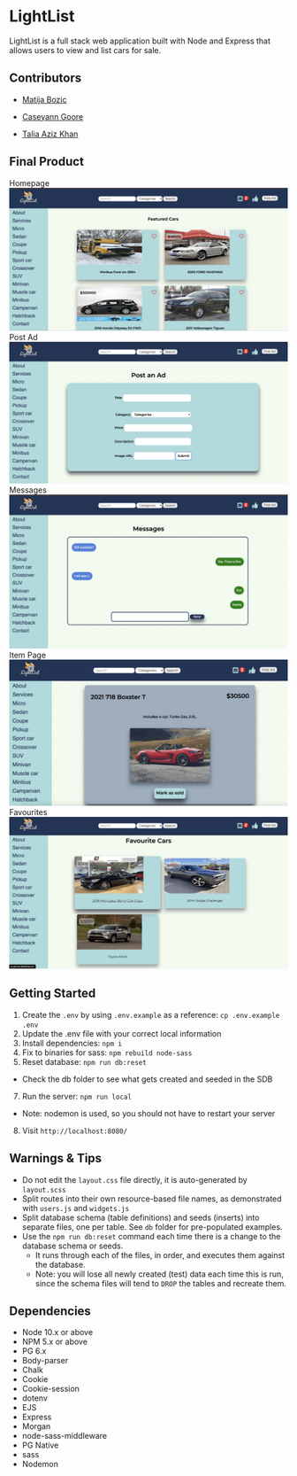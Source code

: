 LightList
=========
LightList is a full stack web application built with Node and Express that allows users to view and list cars for sale.

## Contributors

- [Matija Bozic](https://github.com/Shinden88)

- [Caseyann Goore](https://github.com/gloryandgoore)

- [Talia Aziz Khan](https://github.com/TaliaAzizKhan)

## Final Product
Homepage
![Homepage](https://github.com/gloryandgoore/LightList/blob/master/docs/LightList%20-%20Homepage.png)
Post Ad
![Post Ad](https://github.com/gloryandgoore/LightList/blob/master/docs/LightList%20-%20Post%20Ad.png)
Messages
![Messages](https://github.com/gloryandgoore/LightList/blob/master/docs/LightList%20-%20Messages.png)
Item Page
![Item Page](https://github.com/gloryandgoore/LightList/blob/master/docs/LightList%20-%20Item%20page.png)
Favourites
![Favourites](https://github.com/gloryandgoore/LightList/blob/master/docs/LightList%20-%20Favourites.png)

## Getting Started

1. Create the `.env` by using `.env.example` as a reference: `cp .env.example .env`
2. Update the .env file with your correct local information 
3. Install dependencies: `npm i`
4. Fix to binaries for sass: `npm rebuild node-sass`
5. Reset database: `npm run db:reset`
  - Check the db folder to see what gets created and seeded in the SDB
7. Run the server: `npm run local`
  - Note: nodemon is used, so you should not have to restart your server
8. Visit `http://localhost:8080/`

## Warnings & Tips

- Do not edit the `layout.css` file directly, it is auto-generated by `layout.scss`
- Split routes into their own resource-based file names, as demonstrated with `users.js` and `widgets.js`
- Split database schema (table definitions) and seeds (inserts) into separate files, one per table. See `db` folder for pre-populated examples. 
- Use the `npm run db:reset` command each time there is a change to the database schema or seeds. 
  - It runs through each of the files, in order, and executes them against the database. 
  - Note: you will lose all newly created (test) data each time this is run, since the schema files will tend to `DROP` the tables and recreate them.

## Dependencies

- Node 10.x or above
- NPM 5.x or above
- PG 6.x
- Body-parser
- Chalk
- Cookie
- Cookie-session
- dotenv
- EJS
- Express
- Morgan
- node-sass-middleware
- PG Native
- sass
- Nodemon
